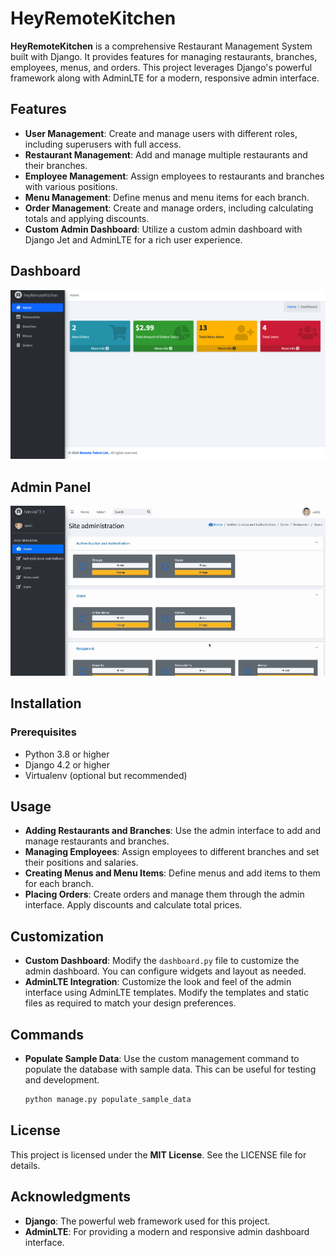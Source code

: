# HeyRemoteKitchen

**HeyRemoteKitchen** is a comprehensive Restaurant Management System built with Django. It provides features for managing restaurants, branches, employees, menus, and orders. This project leverages Django's powerful framework along with AdminLTE for a modern, responsive admin interface.

## Features

- **User Management**: Create and manage users with different roles, including superusers with full access.
- **Restaurant Management**: Add and manage multiple restaurants and their branches.
- **Employee Management**: Assign employees to restaurants and branches with various positions.
- **Menu Management**: Define menus and menu items for each branch.
- **Order Management**: Create and manage orders, including calculating totals and applying discounts.
- **Custom Admin Dashboard**: Utilize a custom admin dashboard with Django Jet and AdminLTE for a rich user experience.

## Dashboard

![Dashboard](ReadMe/image.png)

## Admin Panel

![Dashboard](ReadMe/admin_panel.gif)

## Installation

### Prerequisites

- Python 3.8 or higher
- Django 4.2 or higher
- Virtualenv (optional but recommended)

## Usage

- **Adding Restaurants and Branches**: Use the admin interface to add and manage restaurants and branches.
- **Managing Employees**: Assign employees to different branches and set their positions and salaries.
- **Creating Menus and Menu Items**: Define menus and add items to them for each branch.
- **Placing Orders**: Create orders and manage them through the admin interface. Apply discounts and calculate total prices.

## Customization

- **Custom Dashboard**: Modify the `dashboard.py` file to customize the admin dashboard. You can configure widgets and layout as needed.
- **AdminLTE Integration**: Customize the look and feel of the admin interface using AdminLTE templates. Modify the templates and static files as required to match your design preferences.

## Commands

- **Populate Sample Data**: Use the custom management command to populate the database with sample data. This can be useful for testing and development.

  ```bash
  python manage.py populate_sample_data


## License

This project is licensed under the **MIT License**. See the LICENSE file for details.

## Acknowledgments

- **Django**: The powerful web framework used for this project.
- **AdminLTE**: For providing a modern and responsive admin dashboard interface.
